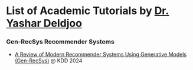 # List of Academic Tutorials by [Dr. Yashar Deldjoo](https://yasdel.github.io/)

### Gen-RecSys Recommender Systems

* [A Review of Modern Recommender Systems Using Generative Models (Gen-RecSys)](https://academic-recsys-tutorials/academic-recsys-tutorials/gen-recsys/index.html) @ KDD 2024

